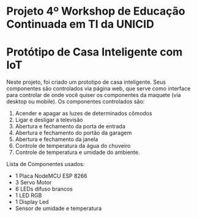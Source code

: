 # Projeto 4º Workshop de Educação Continuada em TI da UNICID

# Protótipo de Casa Inteligente com IoT

Neste projeto, foi criado um prototipo de casa inteligente. Seus componentes são controlados via página web, que serve como interface para controlar de onde você quiser os componentes da maquete (via desktop ou mobile). Os componentes controlados são: 

1. Acender e apagar as luzes de determinados cômodos
2. Ligar e desligar a televisão 
3. Abertura e fechamento da porta de entrada
3. Abertura e fechamento do portão da garagem
4. Abertura e fechamento da janela
5. Controle de temperatura da água do chuveiro 
6. Controle de temperatura e umidade do ambiente. 

Lista de Componentes usados:
* 1 Placa NodeMCU ESP 8266
* 3 Servo Motor
* 6 LEDs difuso brancos
* 1 LED RGB
* 1 Display Led
* Sensor de umidade e temperatura
